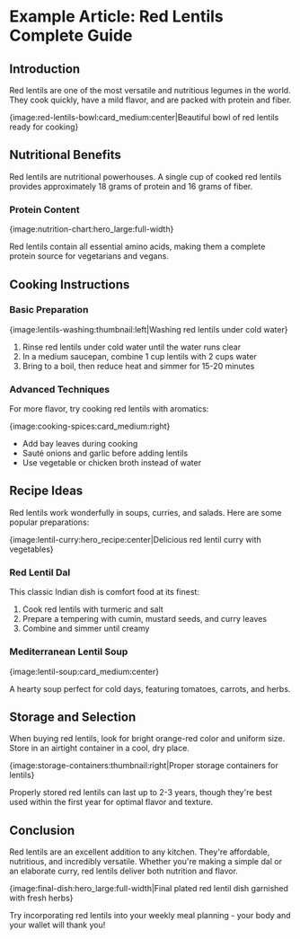 # Example Article: Red Lentils Complete Guide

## Introduction

Red lentils are one of the most versatile and nutritious legumes in the world. They cook quickly, have a mild flavor, and are packed with protein and fiber.

{image:red-lentils-bowl:card_medium:center|Beautiful bowl of red lentils ready for cooking}

## Nutritional Benefits

Red lentils are nutritional powerhouses. A single cup of cooked red lentils provides approximately 18 grams of protein and 16 grams of fiber.

### Protein Content

{image:nutrition-chart:hero_large:full-width}

Red lentils contain all essential amino acids, making them a complete protein source for vegetarians and vegans.

## Cooking Instructions

### Basic Preparation

{image:lentils-washing:thumbnail:left|Washing red lentils under cold water}

1. Rinse red lentils under cold water until the water runs clear
2. In a medium saucepan, combine 1 cup lentils with 2 cups water
3. Bring to a boil, then reduce heat and simmer for 15-20 minutes

### Advanced Techniques

For more flavor, try cooking red lentils with aromatics:

{image:cooking-spices:card_medium:right}

- Add bay leaves during cooking
- Sauté onions and garlic before adding lentils
- Use vegetable or chicken broth instead of water

## Recipe Ideas

Red lentils work wonderfully in soups, curries, and salads. Here are some popular preparations:

{image:lentil-curry:hero_recipe:center|Delicious red lentil curry with vegetables}

### Red Lentil Dal

This classic Indian dish is comfort food at its finest:

1. Cook red lentils with turmeric and salt
2. Prepare a tempering with cumin, mustard seeds, and curry leaves
3. Combine and simmer until creamy

### Mediterranean Lentil Soup

{image:lentil-soup:card_medium:center}

A hearty soup perfect for cold days, featuring tomatoes, carrots, and herbs.

## Storage and Selection

When buying red lentils, look for bright orange-red color and uniform size. Store in an airtight container in a cool, dry place.

{image:storage-containers:thumbnail:right|Proper storage containers for lentils}

Properly stored red lentils can last up to 2-3 years, though they're best used within the first year for optimal flavor and texture.

## Conclusion

Red lentils are an excellent addition to any kitchen. They're affordable, nutritious, and incredibly versatile. Whether you're making a simple dal or an elaborate curry, red lentils deliver both nutrition and flavor.

{image:final-dish:hero_large:full-width|Final plated red lentil dish garnished with fresh herbs}

Try incorporating red lentils into your weekly meal planning - your body and your wallet will thank you!